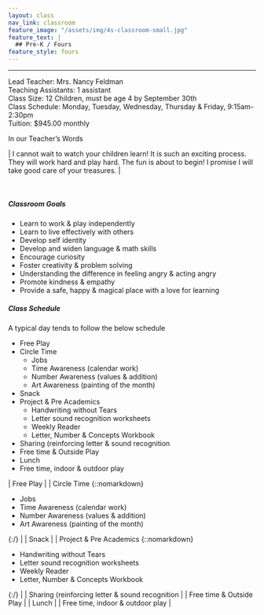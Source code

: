 ```yaml
---
layout: class
nav_link: classroom
feature_image: "/assets/img/4s-classroom-small.jpg"
feature_text: |
  ## Pre-K / Fours
feature_style: fours
---
```


---

Lead Teacher: Mrs. Nancy Feldman<br/>
Teaching Assistants: 1 assistant<br/>
Class Size: 12 Children, must be age 4 by September 30th<br/>
Class Schedule: Monday, Tuesday, Wednesday, Thursday & Friday, 9:15am-2:30pm<br/>
Tuition: $945.00 monthly

In our Teacher’s Words

| I cannot wait to watch your children learn!  It is such an exciting process.  They will work hard and play hard.  The fun is about to begin!  I promise I will take good care of your treasures. |

<br/>

##### Classroom Goals

* Learn to work & play independently
* Learn to live effectively with others
* Develop self identity
* Develop and widen language & math skills
* Encourage curiosity
* Foster creativity & problem solving
* Understanding the difference in feeling angry & acting angry
* Promote kindness & empathy
* Provide a safe, happy & magical place with a love for learning

##### Class Schedule

A typical day tends to follow the below schedule

* Free Play
* Circle Time
    * Jobs
    * Time Awareness (calendar work)
    * Number Awareness (values & addition)
    * Art Awareness (painting of the month)
* Snack
* Project & Pre Academics
    * Handwriting without Tears
    * Letter sound recognition worksheets
    * Weekly Reader
    * Letter, Number & Concepts Workbook
* Sharing (reinforcing letter & sound recognition
* Free time & Outside Play
* Lunch
* Free time, indoor & outdoor play




| Free Play |
| Circle Time {::nomarkdown}<ul><li>Jobs</li><li>Time Awareness (calendar work)</li><li>Number Awareness (values & addition)</li><li>Art Awareness (painting of the month)</li></ul>{:/} |
| Snack |
| Project & Pre Academics {::nomarkdown}<ul><li>Handwriting without Tears</li><li>Letter sound recognition worksheets</li><li>Weekly Reader</li><li>Letter, Number & Concepts Workbook</li></ul>{:/} |
| Sharing (reinforcing letter & sound recognition |
| Free time & Outside Play |
| Lunch |
| Free time, indoor & outdoor play |